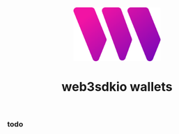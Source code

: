<p align="center">
<br />
<a href="https://web3sdk.io"><img src="https://github.com/web3sdkio/web3/blob/main/packages/sdk/logo.svg?raw=true" width="200" alt=""/></a>
<br />
</p>
<h1 align="center">web3sdkio wallets</h1>
<p align="center">
<!-- <a href="https://www.npmjs.com/package/@web3sdkio/sdk"><img src="https://img.shields.io/npm/v/@web3sdkio/sdk?color=red&label=npm&logo=npm" alt="npm version"/></a> -->
<!-- <a href="https://github.com/web3sdkio/web3/actions/workflows/CI.yml"><img alt="Build Status" src="https://github.com/web3sdkio/web3/actions/workflows/CI.yml/badge.svg"/></a> -->
<!-- <a href="https://discord.gg/n33UhsfUKB"><img alt="Join our Discord!" src="https://img.shields.io/discord/834227967404146718.svg?color=7289da&label=discord&logo=discord&style=flat"/></a> -->

</p>
<!-- <p align="center"><strong>Best in class Web3 SDK for Browser, Node and Mobile apps</strong></p> -->
<br />

### todo
